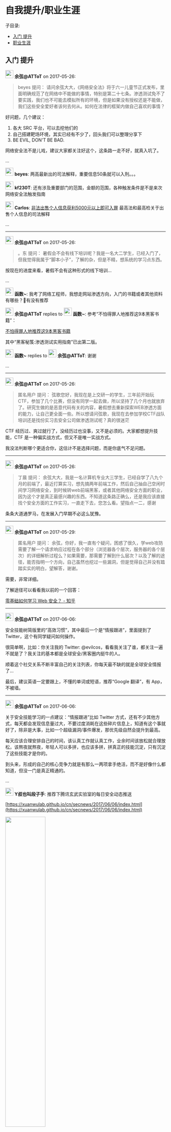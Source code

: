 # 自我提升/职业生涯
子目录:
- [入门 提升](#入门-提升)
- [职业生涯](#职业生涯)


## 入门 提升


<img src="https://file.xiaomiquan.com/96/86/9686aeac0faa9aa0efc8cc53e1617273dd5e53e7a0425b9f06b68f806f03ca15.jpg" width="25px"/> __余弦@ATToT__ on 2017-05-26:

> beyes 提问：
请问余弦大大，《网络安全法》将于六一儿童节正式发布，里面明确规范了在网络中不能做的事情，特别是第二十七条。渗透测试免不了要实践，我们也不可能去模拟所有的环境，但是如果没有授权还是不能做，我们这些安全爱好者该何去何从。如何在法律的框架内做自己喜欢的事情？


好问题，几个建议：

1. 各大 SRC 平台，可以去挖他们的
2. 自己搭建靶场环境，其实已经有不少了，回头我们可以整理分享下
3. BE EVIL, DON'T BE BAD.

网络安全法不是儿戏，建议大家都关注好这个，这条路一走不好，就真入坑了。


...

<img src="https://file.xiaomiquan.com/ed/ae/edaeb7f47a4781139bf241a4392f0819e0e08baf1f54733609fc45911fe637bc.jpg" width="25px"/> __beyes__: 两高最新出的司法解释，重要信息50条就可以入刑。。。

<img src="https://file.xiaomiquan.com/fa/65/fa65064c64dfbabd1edf2a4283b03e86b51d48eaa326a21f10120c69ca94b308.jpg" width="25px"/> __kf230T__: 还有涉及重要部门的范围，金额的范围，各种触发条件是不是来次网络安全法触发指南

<img src="https://file.xiaomiquan.com/8c/7e/8c7e60d051c9bb01e57c4107fb5bdead62db6956e64be730719a1827bbbb2abc.jpg" width="25px"/> __Carlos__: [非法出售个人信息获利5000元以上即可入罪](http://3g.163.com/tech/article/CK2HUM2800097U7R.html?from=groupmessage) 最高法和最高检关于出售个人信息的司法解释

...

---

<img src="https://file.xiaomiquan.com/96/86/9686aeac0faa9aa0efc8cc53e1617273dd5e53e7a0425b9f06b68f806f03ca15.jpg" width="25px"/> __余弦@ATToT__ on 2017-05-26:

> 。东 提问：
暑假会不会有线下培训呢？我是一名大二学生，已经入门了，但我觉得我属于“脚本小子”，了解的杂，但是不精，想系统的学习点东西。


按现在的进度来看，暑假不会有这种形式的线下培训...



...

<img src="https://file.xiaomiquan.com/9a/eb/9aeb9f216088fef3ec00e50c57e8a8f58e84c440af8945093ca469021371ea1a.jpg" width="25px"/> __函数~__: 我考了网络工程师，我想走网站渗透方向，入门的书籍或者其他资料有哪些？有没有推荐

<img src="https://file.xiaomiquan.com/96/86/9686aeac0faa9aa0efc8cc53e1617273dd5e53e7a0425b9f06b68f806f03ca15.jpg" width="25px"/> __余弦@ATToT__ replies to <img src="https://file.xiaomiquan.com/9a/eb/9aeb9f216088fef3ec00e50c57e8a8f58e84c440af8945093ca469021371ea1a.jpg" width="25px"/> __函数~__: 参考“不怕得罪人地推荐这9本黑客书籍”：

[不怕得罪人地推荐这9本黑客书籍](http://mp.weixin.qq.com/s/kMFq4JPsCyXMrEkHl5CVKw)



其中“黑客秘笈:渗透测试实用指南”已出第二版。

<img src="https://file.xiaomiquan.com/9a/eb/9aeb9f216088fef3ec00e50c57e8a8f58e84c440af8945093ca469021371ea1a.jpg" width="25px"/> __函数~__ replies to <img src="https://file.xiaomiquan.com/96/86/9686aeac0faa9aa0efc8cc53e1617273dd5e53e7a0425b9f06b68f806f03ca15.jpg" width="25px"/> __余弦@ATToT__: 谢谢


...

---

<img src="https://file.xiaomiquan.com/96/86/9686aeac0faa9aa0efc8cc53e1617273dd5e53e7a0425b9f06b68f806f03ca15.jpg" width="25px"/> __余弦@ATToT__ on 2017-05-26:

> 匿名用户 提问：
弦歌您好，我现在是上交研一的学生，三年前开始玩CTF，参加了几个比赛，但没有同学一起去做，所以坚持了几个月也就放弃了。研究生做的是恶意代码有关的内容，暑假想去重新探索WEB渗透方面的能力，让自己更全面一些。所以想请问弦歌，我现在去参加学校CTF战队培训还是找份实习去安全公司做渗透测试呢？真的很迷茫


CTF 经历过、爽过就行了，没经历过也没事，又不是必须的。大家都想提升技能，CTF 是一种偏实战方式，但又不是唯一实战方式。

我没法判断哪个更适合你，这估计不是选择问题，而是你底气不足问题。


---

<img src="https://file.xiaomiquan.com/96/86/9686aeac0faa9aa0efc8cc53e1617273dd5e53e7a0425b9f06b68f806f03ca15.jpg" width="25px"/> __余弦@ATToT__ on 2017-05-26:

> 丁晨 提问：
余弦大大，我是一名计算机专业大三学生，已经自学了八九个月的前端了，最近打算实习，想先搞两年前端工作，然后自己抽自己空闲时间学习网络安全，到时候转web前端黑客，或者其他网络安全方面的职业，因为这个才是真正最感兴趣的东西。不知道这条路正确么，还是我应该直接找个安全方面的工作实习，一直走下去，您怎么看。望指点一二，感谢


条条大道通罗马，在发展入门早期不必这么犹豫。



---

<img src="https://file.xiaomiquan.com/96/86/9686aeac0faa9aa0efc8cc53e1617273dd5e53e7a0425b9f06b68f806f03ca15.jpg" width="25px"/> __余弦@ATToT__ on 2017-05-29:

> 匿名用户 提问：
余弦，你好，我一直有个疑问，困惑了很久，学web攻防需要了解一个请求响应过程在各个部分（浏览器各个层次，服务器的各个层次）的详细解析过程么？如果需要，那需要了解到什么层次？以及了解的途径，能否指明一个方向，自己虽然也挖过一些漏洞，但是觉得自己并没有踏踏实实的明白，望解答，谢谢。


需要，非常详细。

了解途径可以看看我以前的一个回答：

[零基础如何学习 Web 安全？ - 知乎](https://www.zhihu.com/question/21606800/answer/22268855)


---

<img src="https://file.xiaomiquan.com/96/86/9686aeac0faa9aa0efc8cc53e1617273dd5e53e7a0425b9f06b68f806f03ca15.jpg" width="25px"/> __余弦@ATToT__ on 2017-06-06:

安全技能树简版里的“高效习惯”，其中最后一个是“情报跟进”，里面提到了 Twitter，这个有同学疑问如何操作。

很简单啊，比如：你关注我的 Twitter: @evilcos，看看我关注了谁，都关注一遍不就是了？我关注的基本都是全球安全/黑客圈内挺牛的人。

顺着这个社交关系不断丰富自己的关注列表，你每天最不缺的就是全球安全情报了...

最后，建议英语一定要跟上，不懂的单词或短语，推荐“Google 翻译”，有 App，不被墙。


---

<img src="https://file.xiaomiquan.com/96/86/9686aeac0faa9aa0efc8cc53e1617273dd5e53e7a0425b9f06b68f806f03ca15.jpg" width="25px"/> __余弦@ATToT__ on 2017-06-06:

关于安全技能学习的一点建议：“情报跟进”比如 Twitter 方式，还有不少其他方式，每天都会发现信息量过大，不要过度消耗在这些碎片信息上，知道有这个事就好了，除非是大事，比如一个超级漏洞/事件爆发，那优先级自然会提升到最高。

每天应该合理安排自己的时间，该认真工作就认真工作，业余时间该放松就合理放松，该熬夜就熬夜，年轻人可以多拼，也应该多拼，拼真正的技能沉淀，只有沉淀了这些技能才是你的。

到头来，形成的自己的核心竞争力就是有那么一两项拿手绝活，而不是好像什么都知道，但没一门是真正精通的。


...

<img src="https://file.xiaomiquan.com/8d/f6/8df6a4c90a9ec9e3b7d237bdd5b1798141a4dd962c04c0534de4fbe048cd1bc4.jpg" width="25px"/> __Y叔也叫段子手__: 推荐下腾讯玄武实验室的每日安全动态推送


[https://xuanwulab.github.io/cn/secnews/2017/06/06/index.html](https://xuanwulab.github.io/cn/secnews/2017/06/06/index.html)

<img src="https://images.xiaomiquan.com/Fkevv-sgpARovKYidEaBaLWeo-VA?e=1843200000&token=kIxbL07-8jAj8w1n4s9zv64FuZZNEATmlU_Vm6zD:eAzZNj7uYNnvX3vwLMuCCGaFx3k=" width="50%" height="50%" align="middle"/>


...

---

<img src="https://file.xiaomiquan.com/96/86/9686aeac0faa9aa0efc8cc53e1617273dd5e53e7a0425b9f06b68f806f03ca15.jpg" width="25px"/> __余弦@ATToT__ on 2017-06-06:

> 匿名用户 提问：
工具黑客，或者说脚本小子，怎样再进一步，感觉遇到了瓶颈


编程提升。



---

<img src="https://file.xiaomiquan.com/96/86/9686aeac0faa9aa0efc8cc53e1617273dd5e53e7a0425b9f06b68f806f03ca15.jpg" width="25px"/> __余弦@ATToT__ on 2017-06-06:

> zz小子 提问：
请问如果要自己做一套黑客工具难吗？需要学什么知识。


不难，比如学会 Python，找个顺眼的开源项目（安全技能树里列了很多），依葫芦画瓢，慢慢就会有感觉了。



...

<img src="https://file.xiaomiquan.com/b8/77/b8776f7d3ce9106e867038e9e861c0cfa2f0f3e72bf88a6964856e747de20088.jpg" width="25px"/> __zz小子__: 嗯嗯，最近在学js和python，想着先自己做个网站，慢慢摸透了再进一步去学xss什么的


...

---

<img src="https://file.xiaomiquan.com/96/86/9686aeac0faa9aa0efc8cc53e1617273dd5e53e7a0425b9f06b68f806f03ca15.jpg" width="25px"/> __余弦@ATToT__ on 2017-06-06:

> 罗卜卜卜卜卜卜 提问：
弦哥，我现在基础也有点了，就是不是很牢固。每次测试都是用扫描器扫一下，发现没什么漏洞就无从下手了，该怎么提高啊？谢谢😭


赶紧脱离“扫描器工程师”的身份，了解你有机会接触到的每个漏洞机制，并精通一门保值编程语言。



...

<img src="https://file.xiaomiquan.com/42/2a/422a6ac40779c62128d0181af33000a7a7ce7cc022c8baeb3d1b58fa660ca4d5.jpg" width="25px"/> __罗卜卜卜卜卜卜__: 谢谢弦哥，我还以为翻不到我的牌了呢。😁


...

---

<img src="https://file.xiaomiquan.com/96/86/9686aeac0faa9aa0efc8cc53e1617273dd5e53e7a0425b9f06b68f806f03ca15.jpg" width="25px"/> __余弦@ATToT__ on 2017-06-06:

> 匿名用户 提问：
余弦哥好，为了切换职业方向我学了python。加上一直以来对信安方面都比较感兴趣，想问问弦哥基于python入门信安的话是不是一个好的选择？如果想要进一步深入需不需要学习C或C++？


是个好选择，你能力足精力够，C类语言也可以吃透，很保值，精力再够的话，其他保值语言，如：Java、JavaScript、PowerShell、GO 都可以学...



---

<img src="https://file.xiaomiquan.com/96/86/9686aeac0faa9aa0efc8cc53e1617273dd5e53e7a0425b9f06b68f806f03ca15.jpg" width="25px"/> __余弦@ATToT__ on 2017-06-07:

> 慕风 提问：
余弦大大，我们学校没有信息安全专业，之前也没有相关的社团或者兴趣小组，这一块的整体实力都很弱。
我大一，上学期加入了一个由大二学长组成的新兴的网络安全小组，但差不多都是小白，我凭着一个小菜的实力就成了副组长。
暑假要带着大家一起学习，但我清楚自己的水平，感觉压力很大，不过动力也十足。
我想从这一届起能在学校把这一块儿做好，但没有经验，不知道后期该怎么安排，我现在只能想到带着大家一起学习，然后打打ctf，争取拿奖，有点名气，才好继续发展，然后呢，我就有些迷茫了。感觉ctf只能是暂时性的。
而且大家都不积极，平时群里基本没动静，没有学习氛围。
恳请大大指点一下方向，也传授一下关于带队的一些经验。


关于 CTF，可以看我前面的回答。

团队不积极，无所谓，不用试图去照顾一个不积极的人，以后毕业了，海阔天空，各有千秋。看远点，不要因为这个迷茫。

至于带队经验，首先记住一句话：兵熊熊一个，将熊熊一窝。如果你自己不够强悍，怎么带队？



---

<img src="https://file.xiaomiquan.com/96/86/9686aeac0faa9aa0efc8cc53e1617273dd5e53e7a0425b9f06b68f806f03ca15.jpg" width="25px"/> __余弦@ATToT__ on 2017-06-10:

> 匿名用户 提问：
你好，余弦大大我是今年刚毕业的，一直在关注很多渗透web并且自学，用的那些靶机都是php的，遇到java项目就感觉很欠缺，上传一句话都不知道传啥，没有那种一通则通的感觉，自学了php和python我是不是要把java学一遍，还是有针对java这方面的训练。


Java 很重要，不仅不少重大漏洞和这有关，还有安卓上也是 Java。

建议把历史上所有 Struts 2 的漏洞及 Java 那些反序列化漏洞都复现一遍，自己安装漏洞环境，看那些公开的分析资料，自己复现，会有很大收获。



---


## 职业生涯


<img src="https://file.xiaomiquan.com/96/86/9686aeac0faa9aa0efc8cc53e1617273dd5e53e7a0425b9f06b68f806f03ca15.jpg" width="25px"/> __余弦@ATToT__ on 2017-05-26:

> 🍊 提问：
弦哥你好，我是一名运维开发，一直觉着运维开发和web所学技能有不少重叠部分，如果转型的话是否比较顺利？


转型不是最重要，而是完善你的技能树，也许有一天你会发现，你现在的运维经验会让你渗透起来更愉快。

---


<img src="https://file.xiaomiquan.com/96/86/9686aeac0faa9aa0efc8cc53e1617273dd5e53e7a0425b9f06b68f806f03ca15.jpg" width="25px"/> __余弦@ATToT__ on 2017-05-26:

> 匿名用户 提问：
为什么离开创宇这个平台，选择独立发展?
能说下创业方面的心酸和成就感吗？
或许以后对一些可能安全创业的人非常有借鉴。
毕竟你在创宇也呆了九年了。


虽然我离开创业9年的知道创宇，不过还是有很多紧密的联系，说不定年底或明年初会有另一个重要消息公布。

离开，主要是我内心想独立做些事，实现些想法，我想给自己一个更残酷的挑战，独立创业确实很残酷。

另外，比起北京，厦门是我更想留下生活的城市，离开家乡太多年，回来感觉很好。生活平衡稳定后，我才能全力以赴干事业。

创业后，最明显的感觉是失眠严重，我已经有一个小团队，每月每天都是开销，现金流是一个公司的命脉。不过现在最大的忧愁并不是这个，而是方向，创业过程，方向不是一成不变，而是不断修正。

每一个创业者，都想仰望星空，但还有另一个同样重要的是：脚踏实地。

我认为我还年轻，经历可以更丰富些，我身边有许多支持者，如我的妻子、我的家人、我的朋友、我的前战友、我的现战友、以及许多关注我的人。

人生苦短，得留下点什么，我早做好失败彻底的心理准备，大不了再次起航。

这段文字发自正在厦门跨海大桥的车上。



...

<img src="https://file.xiaomiquan.com/41/b3/41b36482e50df589c1aab96bf02cc26f84715aecfb4ab94cff73436a248938a7.jpg" width="25px"/> __剑思庭__: 创业不容易，不仅需要努力，更需要方向，在安全圈子里不缺方向，但如果想要另辟蹊径那句需要方向了

...

---

<img src="https://file.xiaomiquan.com/96/86/9686aeac0faa9aa0efc8cc53e1617273dd5e53e7a0425b9f06b68f806f03ca15.jpg" width="25px"/> __余弦@ATToT__ on 2017-05-27:

> 匿名用户 提问：
我想换份工作，现在三十出头，有一点基础，干这行的话掌握的技能和对应的工资是多少呢？对自己没信心，所以，麻烦举几个例子，好对照看看自己还能不能做到。


嗯，我就举例个典型的安全研究员吧，供参考：

帝都这样的一线城市，本科应届毕业生，比较优秀的，进乙方公司的话，平均可以接近1万月薪。

这类比较优秀的，掌握技能，对标如我前面发的“知道创宇研发技能表”，差不多处于毫不畏惧，有几项熟练实战的技能，挖漏洞、做研发敢想敢干，能独立挖到还不错的 0day，能独立完整研发相关利用工具，虽然会挺有挑战，但是往往敢攻克、能攻克。

注意：这是帝都的消费标准下，乙方安全研究员的一种侧写。

你可以参考并做适当换算。

更多情况，我建议其他人可以评论说说，方便大家一同参考。


---

<img src="https://file.xiaomiquan.com/96/86/9686aeac0faa9aa0efc8cc53e1617273dd5e53e7a0425b9f06b68f806f03ca15.jpg" width="25px"/> __余弦@ATToT__ on 2017-06-01:

> 匿名用户 提问：
能和余弦大牛交流的机会非常宝贵，感谢余弦提供这么一个圈子。
我想请教一下，对于中高级的渗透测试人员，在面试时应该问什么问题，或者从什么方面来评价候选人员的能力，技术水平。


1. 问内网渗透实战经验，比如如何持久化，回连、数据回传如何做，这类
2. 问挖过什么重要 0day 及编写过什么不错的利用
3. 问如何看待落马七步杀

😏



...

<img src="https://file.xiaomiquan.com/08/5f/085fb0537ae32a57afd19df88c738810e85c9250a3ec4bff1352a84fa871536e.jpg" width="25px"/> __samurai__: 什么是落马七步杀

<img src="https://file.xiaomiquan.com/96/86/9686aeac0faa9aa0efc8cc53e1617273dd5e53e7a0425b9f06b68f806f03ca15.jpg" width="25px"/> __余弦@ATToT__ replies to <img src="https://file.xiaomiquan.com/08/5f/085fb0537ae32a57afd19df88c738810e85c9250a3ec4bff1352a84fa871536e.jpg" width="25px"/> __samurai__: 
[Cyber Kill Chain® · Lockheed Martin](http://www.lockheedmartin.com/us/what-we-do/aerospace-defense/cyber/cyber-kill-chain.html)


<img src="https://file.xiaomiquan.com/1b/56/1b5688b7f998d36743d8be15316cbca7c8257f305fef2e7e01daa043d827db35.jpg" width="25px"/> __DarkEvil__: 我面试很简单，  把站日下来再说  其它不逼逼  当然给的站肯定是我们自己塔的也是有方法可以搞下的。 因为我在遇到的人里面嘴上功夫很强，结果连 sqlmap常用参数都不会

<img src="https://file.xiaomiquan.com/08/5f/085fb0537ae32a57afd19df88c738810e85c9250a3ec4bff1352a84fa871536e.jpg" width="25px"/> __samurai__ replies to <img src="https://file.xiaomiquan.com/1b/56/1b5688b7f998d36743d8be15316cbca7c8257f305fef2e7e01daa043d827db35.jpg" width="25px"/> __DarkEvil__: 是啊。这个是一个好办法。


...

---

<img src="https://file.xiaomiquan.com/96/86/9686aeac0faa9aa0efc8cc53e1617273dd5e53e7a0425b9f06b68f806f03ca15.jpg" width="25px"/> __余弦@ATToT__ on 2017-06-05:

> 匿名用户 提问：
余弦大哥你好，我是一名PHP程序员，我对渗透和网络安全有浓厚的兴趣，平时也有关注安全领悟的文章和挖掘漏洞（基本挖不倒），打算以后从业网络安全的工作但我觉得目前的工作水平还尚未提高，高不成低不就的。我现在是否只专注网络安全的技术，还是一边提升现在的工作和网络安全技术？


不要放弃自己的核心竞争力，PHP 强的话，做这方面漏洞审计会是你的优势。而且精通一门编程语言，对于挖其他语言的漏洞也是有好处的，很多思想的通的。

你看我发布的那个安全技能树简版，这些技能我们都是并行掌握，互相补充。



---

<img src="https://file.xiaomiquan.com/96/86/9686aeac0faa9aa0efc8cc53e1617273dd5e53e7a0425b9f06b68f806f03ca15.jpg" width="25px"/> __余弦@ATToT__ on 2017-06-06:

一个被和谐又恢复了的回答：国内信息安全行业真的很有前途，职位空缺很大吗？

<img src="https://images.xiaomiquan.com/Fi1ZH9PXJwP9WqOf7O-eVa6m0zTd?imageMogr2/auto-orient/thumbnail/800x/format/jpg/blur/1x0/quality/75&e=1843200000&token=kIxbL07-8jAj8w1n4s9zv64FuZZNEATmlU_Vm6zD:xSE9ebmq__L5_agWHjEeyNEleEQ=" width="50%" height="50%" align="middle"/>


...

<img src="https://file.xiaomiquan.com/08/5f/085fb0537ae32a57afd19df88c738810e85c9250a3ec4bff1352a84fa871536e.jpg" width="25px"/> __samurai__: 这几年信息安全从边缘化到主流，到浮躁。

<img src="https://file.xiaomiquan.com/cd/f6/cdf616f3c3482ab88d82a504400e8de7f0beb76954a7ccdf4b2240ade40df4a8.jpg" width="25px"/> __Daxer__: 大大 你说了啥被和谐了😂

<img src="https://file.xiaomiquan.com/96/86/9686aeac0faa9aa0efc8cc53e1617273dd5e53e7a0425b9f06b68f806f03ca15.jpg" width="25px"/> __余弦@ATToT__ replies to <img src="https://file.xiaomiquan.com/cd/f6/cdf616f3c3482ab88d82a504400e8de7f0beb76954a7ccdf4b2240ade40df4a8.jpg" width="25px"/> __Daxer__: 仅仅提了习大大...

<img src="https://file.xiaomiquan.com/cd/f6/cdf616f3c3482ab88d82a504400e8de7f0beb76954a7ccdf4b2240ade40df4a8.jpg" width="25px"/> __Daxer__ replies to <img src="https://file.xiaomiquan.com/96/86/9686aeac0faa9aa0efc8cc53e1617273dd5e53e7a0425b9f06b68f806f03ca15.jpg" width="25px"/> __余弦@ATToT__: 贼溜🤣

<img src="https://file.xiaomiquan.com/cf/7f/cf7f43f7239631b851f38b8930349bafd8287ac9930c0996b2316197f5245971.jpg" width="25px"/> __breadjun__: 武汉就由武大成立网络学院，直属网信办。

<img src="https://file.xiaomiquan.com/ba/7a/ba7a84cec143b8357d49ee72562aefcb4181e33187fa4883a573360308dd254f.jpg" width="25px"/> __来先生__: 漏洞盒子需要人


...

---

<img src="https://file.xiaomiquan.com/96/86/9686aeac0faa9aa0efc8cc53e1617273dd5e53e7a0425b9f06b68f806f03ca15.jpg" width="25px"/> __余弦@ATToT__ on 2017-06-06:

> 匿名用户 提问：
余弦大大好，我是一名大四的学生马上就要毕业了，大四期间在一家安全公司做了差不多一年的实习，web安全方向，感觉技术上提升不是很大，感觉自己技术还是不行，但思想开拓了不少，对于像我这样的要进入社会的您有什么意见？顺便问一下，您的团队还招人吗？招人的话有什么要求？


如果你能坚定未来5年想成为的角色，比如 Web 安全真的就是你最喜欢的？你会为了一个漏洞彻夜调试？你会为了一个漏洞牺牲整个周末十一长假过年长假，就为了吃透这个漏洞？

先回答这些问题，再问，否则我又不是你，不知道你真正的内心是如何的，对吧？

我团队暂无招人计划，如果有也是要符合我发布的那份安全技能树的至少50%感觉吧，不过也不一定，如果招非技术岗位，那就不用这样了...



---

<img src="https://file.xiaomiquan.com/96/86/9686aeac0faa9aa0efc8cc53e1617273dd5e53e7a0425b9f06b68f806f03ca15.jpg" width="25px"/> __余弦@ATToT__ on 2017-06-06:

> 匿名用户 提问：
大大，请问做安全是适合大四直接去实习还是适合考研呢？


这个问题关键看你。



...

<img src="https://file.xiaomiquan.com/0e/48/0e48d9ee4e4299ba09ac5217c23e38ceeb13e48357ee2261c6c03282b5807781.jpg" width="25px"/> __Chen__: 不知道我的见解对不对。高校对于网络安全方面的教育，大多数的重点都在理论上，而理论重点又在密码学。我某985网络安全专业，实战课几乎没有，反而有很多数论，密码学相关知识，我们攻不下一个网站，但是都可以手写RSA加解密算法。我想学习安全，更想挖掘一个漏洞攻下一个网站吧。所以我认为，安全实战的话，还是不要读研了，直接工作吧。这只是我目前阶段的一点拙见，也可能一叶障目不见泰山，因为毕竟还没经历过。

<img src="https://file.xiaomiquan.com/ec/3a/ec3af602567da6c4e18c636d29f3f2079423710b48eb36caba3455ce97202dac.jpg" width="25px"/> __无__: 哈哈，没事，谢谢你了😂

<img src="https://file.xiaomiquan.com/96/86/9686aeac0faa9aa0efc8cc53e1617273dd5e53e7a0425b9f06b68f806f03ca15.jpg" width="25px"/> __余弦@ATToT__ replies to <img src="https://file.xiaomiquan.com/0e/48/0e48d9ee4e4299ba09ac5217c23e38ceeb13e48357ee2261c6c03282b5807781.jpg" width="25px"/> __Chen__: 其实研究生也可以，实战机会完全可以在课堂外做


...

---

<img src="https://file.xiaomiquan.com/96/86/9686aeac0faa9aa0efc8cc53e1617273dd5e53e7a0425b9f06b68f806f03ca15.jpg" width="25px"/> __余弦@ATToT__ on 2017-06-06:

> 匿名用户 提问：
本科毕业后进入某大型互联网公司作为安全开发几年了。渐渐发现日常的工作已经完全没法提高自己。现在搞不清自己的职业规划，也感觉目前没法找到一个可以长期发展的安全方向。请问能否提供下一般安全研发的发展方向，以及是安全上未来有哪些靠谱的方向？谢谢哈


安全技能树我感觉值得你参考下。至于未来靠谱方向：

云安全、大数据安全、移动安全、AI 安全、物联网安全、网络空间安全、...

其实我们可以先看哪个行业起来了，安全是附属品，也会跟着起来。



...

<img src="https://file.xiaomiquan.com/96/86/9686aeac0faa9aa0efc8cc53e1617273dd5e53e7a0425b9f06b68f806f03ca15.jpg" width="25px"/> __余弦@ATToT__: 还有多看看暗网，很多未来苗头会首先出现在暗网这种人性阴暗的地方。

<img src="https://file.xiaomiquan.com/96/86/9686aeac0faa9aa0efc8cc53e1617273dd5e53e7a0425b9f06b68f806f03ca15.jpg" width="25px"/> __余弦@ATToT__: 不过暗网也别过看，学坏了就不好了😶

<img src="https://file.xiaomiquan.com/d2/18/d218f1e1f6265c71a5b8590ca5f47d80f81ca4d5998c8fc968e01ad974e43fb0.jpg" width="25px"/> __trav__ replies to <img src="https://file.xiaomiquan.com/96/86/9686aeac0faa9aa0efc8cc53e1617273dd5e53e7a0425b9f06b68f806f03ca15.jpg" width="25px"/> __余弦@ATToT__: 暗网里有些网站好变态啊 儿童性……还有专业的贩毒网站……

<img src="https://file.xiaomiquan.com/96/86/9686aeac0faa9aa0efc8cc53e1617273dd5e53e7a0425b9f06b68f806f03ca15.jpg" width="25px"/> __余弦@ATToT__ replies to <img src="https://file.xiaomiquan.com/d2/18/d218f1e1f6265c71a5b8590ca5f47d80f81ca4d5998c8fc968e01ad974e43fb0.jpg" width="25px"/> __trav__: 所以...

<img src="https://file.xiaomiquan.com/da/f9/daf9bf31ff47982c17560484c5c64407d5a4248f08e5b2a7f35a4193c00d7beb.jpg" width="25px"/> __骛游__ replies to <img src="https://file.xiaomiquan.com/96/86/9686aeac0faa9aa0efc8cc53e1617273dd5e53e7a0425b9f06b68f806f03ca15.jpg" width="25px"/> __余弦@ATToT__: 目前团队从事的大数据安全，大部分时候都在做多数据源的联合展示。我觉得大数据安全作为一个突破口，还需要更多安全开发算法通吃的人才


...

---

<img src="https://file.xiaomiquan.com/96/86/9686aeac0faa9aa0efc8cc53e1617273dd5e53e7a0425b9f06b68f806f03ca15.jpg" width="25px"/> __余弦@ATToT__ on 2017-06-06:

> 掉到鱼缸里的猫 提问：
余弦大大，我想问一下您觉得ctf的练习，在整个学习过程中应该放在一个什么样的位置？
我现在大二，身边好多同学都狂热于ctf，但是我看技能树和其他一些安全和渗透方面的资料和教程，感觉和ctf的差别很大，和同学一起也做过一些ctf的题，感觉很浮躁，机制只是浅尝辄止就要做下一道了，感觉收获的并不是很多。


如果未来想把 CTF 当作职业，那就一直玩不断玩，毕竟是职业。

如果不是把 CTF 当职业，玩几场还是有意义的，能拿个好名次更好了，几年前我带队伍去打了场，团队拿了个冠军，小伙们因为打这个突击沉淀了不少好技能。而更早年还没 CTF 概念，我们玩的是黑客过关挑战，也挺有意思。但毕竟不是职业，玩玩就够了，因为我们得把绝大部分精力放到能成为我们职业的东西上。

所以这个问题的关键点是，你先把哪个细分领域作为职业。看看网上各大安全公司的招聘就知道，安全领域的职业还是好些的。

顺便提一个，比如有人因为 CTF 拿了某比赛的世界冠军，不代表他就是第一黑客，因为细分领域实在太多，只能说他至少是 CTF 这个职业领域里的佼佼者。



---

<img src="https://file.xiaomiquan.com/96/86/9686aeac0faa9aa0efc8cc53e1617273dd5e53e7a0425b9f06b68f806f03ca15.jpg" width="25px"/> __余弦@ATToT__ on 2017-06-08:

> 匿名用户 提问：
请问 在安全相关的公司工作平时都会干些什么呢，比如web安全，不会总是在挖漏洞吧？


得看你从事具体什么岗位，比如 Web 安全，是做漏洞研究，还是相关安全产品研发。如果是漏洞研究，那每天主要任务就是漏洞分析、挖掘、PoC/Exp 编写，漏洞爆发了赶紧第一时间应急出上诉内容。



---
